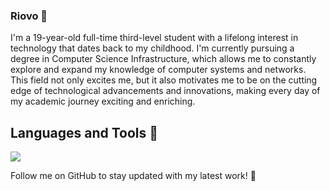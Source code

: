 ### Riovo 💪

I'm a 19-year-old full-time third-level student with a lifelong interest in technology that dates back to my childhood. I'm currently pursuing a degree in Computer Science Infrastructure, which allows me to constantly explore and expand my knowledge of computer systems and networks. This field not only excites me, but it also motivates me to be on the cutting edge of technological advancements and innovations, making every day of my academic journey exciting and enriching.







## Languages and Tools 🧰

<img src="https://cdn.jsdelivr.net/gh/devicons/devicon/icons/python/python-original.svg" style="padding-right:10px;" />
            

Follow me on GitHub to stay updated with my latest work! 🚀
